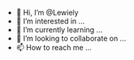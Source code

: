 - 👋 Hi, I’m @Lewiely
- 👀 I’m interested in ...
- 🌱 I’m currently learning ...
- 💞️ I’m looking to collaborate on ...
- 📫 How to reach me ...

<!---
Lewiely/Lewiely is a ✨ special ✨ repository because its `README.md` (this file) appears on your GitHub profile.
You can click the Preview link to take a look at your changes.
--->
